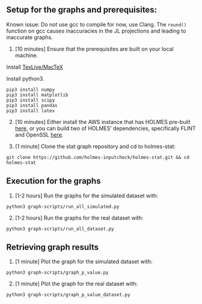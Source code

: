 ## Setup for the graphs and prerequisites:

Known issue: Do not use gcc to compile for now, use Clang. The `round()` function on gcc causes inaccuracies in the JL projections and leading to inaccurate graphs.

1. [10 minutes] Ensure that the prerequisites are built on your local machine.

Install [TexLive/MacTeX](https://tug.org/texlive/)

Install python3.
```
pip3 install numpy
pip3 install matplotlib
pip3 install scipy
pip3 install pandas
pip3 install latex
```

2. [10 minutes] Either install the AWS instance that has HOLMES pre-built [here](https://github.com/holmes-inputcheck/holmes-library), or you can build two of HOLMES’ dependencies, specifically FLINT and OpenSSL [here](https://github.com/holmes-inputcheck/holmes-library#requirements).

3. [1 minute] Clone the stat graph repository and cd to holmes-stat:
```
git clone https://github.com/holmes-inputcheck/holmes-stat.git && cd holmes-stat
```

## Execution for the graphs

1. [1-2 hours] Run the graphs for the simulated dataset with:
```
python3 graph-scripts/run_all_simulated.py
```

2. [1-2 hours] Run the graphs for the real dataset with:
```
python3 graph-scripts/run_all_dataset.py
```

## Retrieving graph results

1. [1 minute] Plot the graph for the simulated dataset with:
```
​​python3 graph-scripts/graph_p_value.py
```

2. [1 minute] Plot the graph for the real dataset with:
```
python3 graph-scripts/graph_p_value_dataset.py
```
